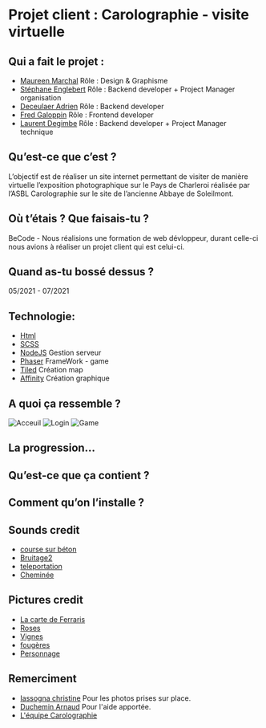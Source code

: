 # Projet client : Carolographie - visite virtuelle

## Qui a fait le projet :

  * [Maureen Marchal](https://github.com/Maureenm41) Rôle : Design & Graphisme 
  * [Stéphane Englebert](https://github.com/stephane-englebert) Rôle : Backend developer + Project Manager organisation 
  * [Deceulaer Adrien](https://github.com/DeceulaerAdrien) Rôle :  Backend developer
  * [Fred Galoppin](https://github.com/fredgaloppin) Rôle : Frontend developer 
  * [Laurent Degimbe](https://github.com/DegimbeLaurent) Rôle : Backend developer + Project Manager technique 

## Qu’est-ce que c’est ? 

  L’objectif est de réaliser un site internet permettant de visiter de manière virtuelle
  l’exposition photographique sur le Pays de Charleroi réalisée par l’ASBL Carolographie sur le
  site de l’ancienne Abbaye de Soleilmont. 

## Où t’étais ? Que faisais-tu ?

  BeCode - Nous réalisions une formation de web dévloppeur, durant celle-ci nous avions à réaliser un projet client qui est celui-ci.

## Quand as-tu bossé dessus ?

 05/2021 - 07/2021
 
## Technologie:

  * [Html]() 
  * [SCSS]() 
  * [NodeJS](https://nodejs.org/en/) Gestion serveur
  * [Phaser](https://phaser.io/) FrameWork - game
  * [Tiled](https://www.mapeditor.org/) Création map
  * [Affinity](https://affinity.serif.com/fr/designer/) Création graphique

## A quoi ça ressemble ? 

  ![Acceuil](https://github.com/DegimbeLaurent/Carolographie-App/blob/main/src/assets/readme/home.PNG)
  ![Login](https://github.com/DegimbeLaurent/Carolographie-App/blob/main/src/assets/readme/login.PNG)
  ![Game](https://github.com/DegimbeLaurent/Carolographie-App/blob/main/src/assets/readme/game.PNG)

## La progression… 

## Qu’est-ce que ça contient ?

  

## Comment qu’on l’installe ?

## Sounds credit

  * [course sur béton](https://www.sound-fishing.net/bruitages/humain)
  * [Bruitage2](https://www.sound-fishing.net/bruitages/oiseaux-ambiances)
  * [teleportation](https://www.sound-fishing.net/bruitages/toon)
  * [Cheminée](https://www.sound-fishing.net/bruitages/feu)


## Pictures credit

  * [La carte de Ferraris](https://www.kbr.be/fr/projets/la-carte-de-ferraris/)
  * [Roses](https://pixabay.com/?utm_source=link-attribution&amp;utm_medium=referral&amp;utm_campaign=image&amp;utm_content=576064)
  * [Vignes](https://pixabay.com/?utm_source=link-attribution&amp;utm_medium=referral&amp;utm_campaign=image&amp;utm_content=2026424)
  * [fougères](https://pixabay.com/?utm_source=link-attribution&amp;utm_medium=referral&amp;utm_campaign=image&amp;utm_content=297080)
  * [Personnage](https://erikari.itch.io/elements-supremacy-assets)

## Remerciment

  * [Iassogna christine]() Pour les photos prises sur place.
  * [Duchemin Arnaud](https://github.com/Cervant3s) Pour l'aide apportée.
  * [L'équipe Carolographie](https://www.carolographie.be/)
